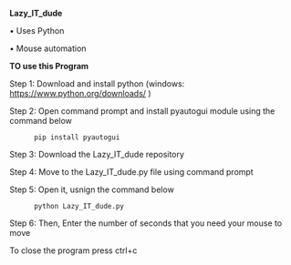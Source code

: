 **Lazy_IT_dude**

•	Uses Python

•	Mouse automation

**TO use this Program**

  Step 1: Download and install python (windows: https://www.python.org/downloads/ ) 
  
  Step 2: Open command prompt and install pyautogui module using the command below
  
          pip install pyautogui
          
  Step 3: Download the Lazy_IT_dude repository 
  
  Step 4: Move to the Lazy_IT_dude.py  file using command prompt
  
  Step 5: Open it, usnign the command below
  
          python Lazy_IT_dude.py
          
  Step 6: Then, Enter the number of seconds that you need your mouse to move
	
  To close the program press ctrl+c
